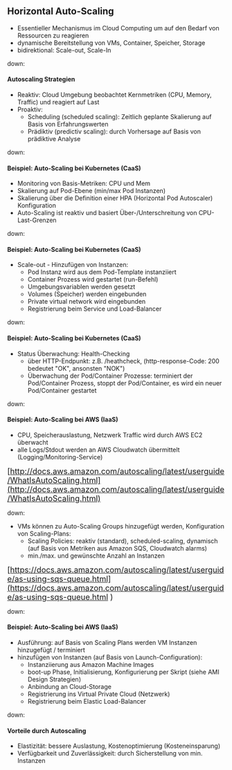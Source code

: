 ## Horizontal Auto-Scaling

* Essentieller Mechanismus im Cloud Computing um auf den Bedarf von Ressourcen zu reagieren
* dynamische Bereitstellung von VMs, Container, Speicher, Storage
* bidirektional: Scale-out, Scale-In

down:

#### Autoscaling Strategien

* Reaktiv: Cloud Umgebung beobachtet Kernmetriken (CPU, Memory, Traffic) und reagiert auf Last
* Proaktiv:
  * Scheduling (scheduled scaling): Zeitlich geplante Skalierung auf Basis von Erfahrungswerten
  * Prädiktiv (predictiv scaling): durch Vorhersage auf Basis von prädiktive Analyse

down:

#### Beispiel: Auto-Scaling bei Kubernetes (CaaS)

* Monitoring von Basis-Metriken: CPU und Mem
* Skalierung auf Pod-Ebene (min/max Pod Instanzen)
* Skalierung über die Definition einer HPA (Horizontal Pod Autoscaler) Konfiguration
* Auto-Scaling ist reaktiv und basiert Über-/Unterschreitung von CPU-Last-Grenzen

down:

#### Beispiel: Auto-Scaling bei Kubernetes (CaaS)

* Scale-out - Hinzufügen von Instanzen:
  * Pod Instanz wird aus dem Pod-Template instanziiert
  * Container Prozess wird gestartet (run-Befehl)
  * Umgebungsvariablen werden gesetzt
  * Volumes (Speicher) werden eingebunden
  * Private virtual network wird eingebunden
  * Registrierung beim Service und Load-Balancer

down:

#### Beispiel: Auto-Scaling bei Kubernetes (CaaS)

* Status Überwachung: Health-Checking
  * über HTTP-Endpunkt: z.B. /heathcheck, (http-response-Code: 200 bedeutet "OK", ansonsten "NOK")
  * Überwachung der Pod/Container Prozesse: terminiert der Pod/Container Prozess, stoppt der Pod/Container, es wird ein neuer Pod/Container gestartet

down:

#### Beispiel: Auto-Scaling bei AWS (IaaS)

* CPU, Speicherauslastung, Netzwerk Traffic wird durch AWS EC2 überwacht
* alle Logs/Stdout werden an AWS Cloudwatch übermittelt (Logging/Monitoring-Service)

<font size="4">[http://docs.aws.amazon.com/autoscaling/latest/userguide/WhatIsAutoScaling.html](http://docs.aws.amazon.com/autoscaling/latest/userguide/WhatIsAutoScaling.html)</font>

down:

* VMs können zu Auto-Scaling Groups hinzugefügt werden, Konfiguration von Scaling-Plans:
  * Scaling Policies: reaktiv (standard), scheduled-scaling, dynamisch (auf Basis von Metriken aus Amazon SQS, Cloudwatch alarms)
  * min./max. und gewünschte Anzahl an Instanzen

<font size="4">[https://docs.aws.amazon.com/autoscaling/latest/userguide/as-using-sqs-queue.html](https://docs.aws.amazon.com/autoscaling/latest/userguide/as-using-sqs-queue.html
)</font>

down:

#### Beispiel: Auto-Scaling bei AWS (IaaS)

* Ausführung: auf Basis von Scaling Plans werden VM Instanzen hinzugefügt / terminiert
* hinzufügen von Instanzen (auf Basis von Launch-Configuration):
  * Instanziierung aus Amazon Machine Images
  * boot-up Phase, Initialisierung, Konfigurierung per Skript (siehe AMI Design Strategien)
  * Anbindung an Cloud-Storage
  * Registrierung ins Virtual Private Cloud (Netzwerk)
  * Registrierung beim Elastic Load-Balancer

down:

#### Vorteile durch Autoscaling

* Elastizität: bessere Auslastung, Kostenoptimierung (Kosteneinsparung) <!-- .element: class="fragment" data-fragment-index="0" -->
* Verfügbarkeit und Zuverlässigkeit: durch Sicherstellung von min. Instanzen <!-- .element: class="fragment" data-fragment-index="1" -->
